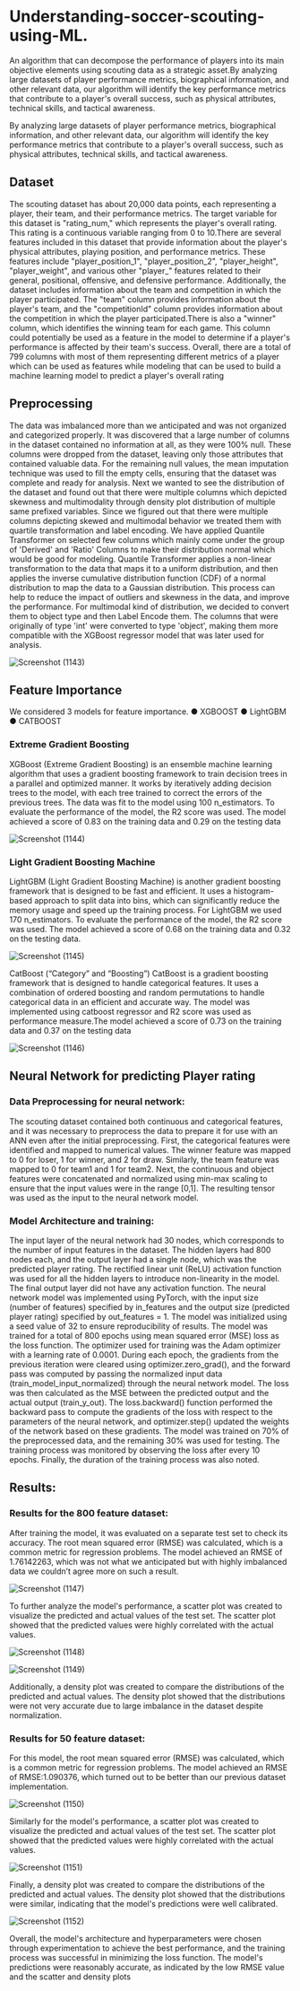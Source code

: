 # Understanding-soccer-scouting-using-ML.
An algorithm that can decompose the performance of players into its main objective elements using scouting data as a strategic asset.By analyzing large datasets of player performance metrics, biographical information, and other relevant data, our algorithm will identify the key performance metrics that contribute to a player's overall success, such as physical attributes, technical skills, and tactical awareness.

By analyzing large datasets of player performance metrics, biographical information, and other relevant data, our algorithm will identify the key performance metrics that contribute to a player's overall success, such as physical attributes, technical skills, and tactical awareness.

## Dataset
The scouting dataset has about 20,000 data points, each representing a player, their
team, and their performance metrics.
The target variable for this dataset is "rating_num," which represents the player's
overall rating. This rating is a continuous variable ranging from 0 to 10.There are
several features included in this dataset that provide information about the player's
physical attributes, playing position, and performance metrics. These features include
"player_position_1", "player_position_2", "player_height", "player_weight", and
various other "player_" features related to their general, positional, offensive, and
defensive performance. Additionally, the dataset includes information about the team
and competition in which the player participated. The "team" column provides
information about the player's team, and the "competitionId" column provides
information about the competition in which the player participated.There is also a
"winner" column, which identifies the winning team for each game. This column
could potentially be used as a feature in the model to determine if a player's
performance is affected by their team's success. Overall, there are a total of 799
columns with most of them representing different metrics of a player which can be
used as features while modeling that can be used to build a machine learning model to
predict a player's overall rating

## Preprocessing
The data was imbalanced more than we anticipated and was not organized and
categorized properly. It was discovered that a large number of columns in the dataset
contained no information at all, as they were 100% null. These columns were dropped
from the dataset, leaving only those attributes that contained valuable data. For the
remaining null values, the mean imputation technique was used to fill the empty cells,
ensuring that the dataset was complete and ready for analysis.
Next we wanted to see the distribution of the dataset and found out that there were
multiple columns which depicted skewness and multimodality through density plot
distribution of multiple same prefixed variables.
Since we figured out that there were multiple columns depicting skewed and
multimodal behavior we treated them with quartile transformation and label encoding.
We have applied Quantile Transformer on selected few columns which mainly come
under the group of 'Derived' and 'Ratio' Columns to make their distribution normal
which would be good for modeling. Quantile Transformer applies a non-linear
transformation to the data that maps it to a uniform distribution, and then applies the inverse cumulative distribution function (CDF) of a normal distribution to map the
data to a Gaussian distribution. This process can help to reduce the impact of outliers and skewness in the data, and improve the performance.
For multimodal kind of distribution, we decided to convert them to object type and
then Label Encode them. The columns that were originally of type 'int' were converted
to type 'object', making them more compatible with the XGBoost regressor model that
was later used for analysis. 


![Screenshot (1143)](https://github.com/asadsk8r02/Understanding-soccer-scouting-using-ML.-/assets/53692166/6d17c575-2bc4-44ea-ac4a-88720f832369)


## Feature Importance
We considered 3 models for feature importance.
● XGBOOST
● LightGBM
● CATBOOST

### Extreme Gradient Boosting
XGBoost (Extreme Gradient Boosting) is an ensemble machine learning
algorithm that uses a gradient boosting framework to train decision trees in a parallel and optimized manner. It works by iteratively adding decision trees to the model, with each tree trained to correct the errors of the previous trees. The data was fit to the model using 100 n_estimators. To evaluate the performance of the model, the R2 score was used. The model achieved a score of 0.83 on the training data and 0.29 on the testing data

![Screenshot (1144)](https://github.com/asadsk8r02/Understanding-soccer-scouting-using-ML.-/assets/53692166/3d354377-db1d-4cec-8816-22922d9c24c9)


### Light Gradient Boosting Machine
LightGBM (Light Gradient Boosting Machine) is another gradient boosting
framework that is designed to be fast and efficient. It uses a histogram-based approach to split data into bins, which can significantly reduce the memory usage and speed up the training process. For LightGBM we used 170 n_estimators. To evaluate the
performance of the model, the R2 score was used. The model achieved a score of 0.68
on the training data and 0.32 on the testing data.

![Screenshot (1145)](https://github.com/asadsk8r02/Understanding-soccer-scouting-using-ML.-/assets/53692166/2fbbcec2-a36f-4fd3-adb0-46d87a554e4e)

CatBoost (“Category” and “Boosting”)
CatBoost is a gradient boosting framework that is designed to handle
categorical features. It uses a combination of ordered boosting and random
permutations to handle categorical data in an efficient and accurate way. The model
was implemented using catboost regressor and R2 score was used as performance
measure.The model achieved a score of 0.73 on the training data and 0.37 on the
testing data

![Screenshot (1146)](https://github.com/asadsk8r02/Understanding-soccer-scouting-using-ML.-/assets/53692166/6db11e27-a85c-4bb8-a471-100989185af6)


## Neural Network for predicting Player rating

### Data Preprocessing for neural network:
The scouting dataset contained both continuous and categorical features, and it
was necessary to preprocess the data to prepare it for use with an ANN even after the
initial preprocessing. First, the categorical features were identified and mapped to
numerical values. The winner feature was mapped to 0 for loser, 1 for winner, and 2
for draw. Similarly, the team feature was mapped to 0 for team1 and 1 for team2.
Next, the continuous and object features were concatenated and normalized
using min-max scaling to ensure that the input values were in the range [0,1]. The
resulting tensor was used as the input to the neural network model.


### Model Architecture and training:
The input layer of the neural network had 30 nodes, which corresponds to the number
of input features in the dataset. The hidden layers had 800 nodes each, and the output layer had a single node, which was the predicted player rating. The rectified linear unit (ReLU) activation function was used for all the hidden layers to introduce non-linearity in the model. The final output layer did not have any activation function. The neural network model was implemented using PyTorch, with the input size (number of features) specified by in_features and the output size (predicted player rating) specified by out_features = 1. The model was initialized using a seed value of 32 to ensure reproducibility of results.
The model was trained for a total of 800 epochs using mean squared error (MSE) loss
as the loss function. The optimizer used for training was the Adam optimizer with a
learning rate of 0.0001.
During each epoch, the gradients from the previous iteration were cleared using
optimizer.zero_grad(), and the forward pass was computed by passing the normalized
input data (train_model_input_normalized) through the neural network model. The
loss was then calculated as the MSE between the predicted output and the actual
output (train_y_out). The loss.backward() function performed the backward pass to
compute the gradients of the loss with respect to the parameters of the neural network, and optimizer.step() updated the weights of the network based on these gradients.
The model was trained on 70% of the preprocessed data, and the remaining 30% was
used for testing. The training process was monitored by observing the loss after every 10 epochs. Finally, the duration of the training process was also noted.

## Results:

### Results for the 800 feature dataset: 
After training the model, it was evaluated on a separate test set to check its accuracy. The root mean squared error (RMSE) was calculated, which is a common metric for regression problems. The model achieved an RMSE of 1.76142263, which was not what we anticipated but with highly imbalanced data we couldn’t agree more on such a result.

![Screenshot (1147)](https://github.com/asadsk8r02/Understanding-soccer-scouting-using-ML.-/assets/53692166/1b0d10b8-c5e7-4a5c-90d0-2c076b86a317)


To further analyze the model's performance, a scatter plot was created to visualize the predicted and actual values of the test set. The scatter plot showed that the predicted values were highly correlated with the actual values.

![Screenshot (1148)](https://github.com/asadsk8r02/Understanding-soccer-scouting-using-ML.-/assets/53692166/518549f1-7f03-4991-966c-8c89b2d72980)

![Screenshot (1149)](https://github.com/asadsk8r02/Understanding-soccer-scouting-using-ML.-/assets/53692166/7f88b644-6946-4b25-8c74-47404922d368)


Additionally, a density plot was created to compare the distributions of the predicted and actual values. The density plot showed that the distributions were not very accurate due to large imbalance in the dataset despite normalization.

### Results for 50 feature dataset: 
For this model, the root mean squared error (RMSE) was calculated, which is a common metric for regression problems. The model achieved an RMSE of RMSE:1.090376, which turned out to be better than our previous dataset implementation.

![Screenshot (1150)](https://github.com/asadsk8r02/Understanding-soccer-scouting-using-ML.-/assets/53692166/ef3aaeff-23fb-42c4-bdac-3b4bed22475f)

Similarly for the model's performance, a scatter plot was created to visualize the
predicted and actual values of the test set. The scatter plot showed that the predicted values were highly correlated with the actual values.

![Screenshot (1151)](https://github.com/asadsk8r02/Understanding-soccer-scouting-using-ML.-/assets/53692166/f6b8c1d5-dfa7-4f59-8537-bb9581eb7c3c)


Finally, a density plot was created to compare the distributions of the predicted and
actual values. The density plot showed that the distributions were similar, indicating that the model's predictions were well calibrated.

![Screenshot (1152)](https://github.com/asadsk8r02/Understanding-soccer-scouting-using-ML.-/assets/53692166/3d8c1351-108c-472b-be32-4ad504229215)

Overall, the model's architecture and hyperparameters were chosen through
experimentation to achieve the best performance, and the training process was
successful in minimizing the loss function. The model's predictions were reasonably
accurate, as indicated by the low RMSE value and the scatter and density plots

